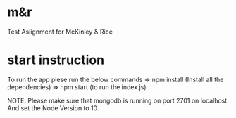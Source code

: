 # m&r
Test Asiignment for McKinley & Rice

# start instruction
 To run the app plese run the below commands
 => npm install (Install all the dependencies)
 => npm start (to run the index.js)

 NOTE: Please make sure that mongodb is running on port 2701 on localhost. And set the Node Version to 10.
